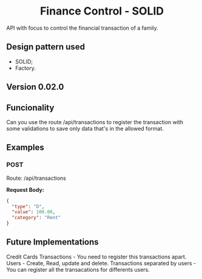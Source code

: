 # <h1 align="center"> Finance Control - SOLID </h1>
API with focus to control the financial transaction of a family.

## Design pattern used
 - SOLID;
 - Factory.

## Version 0.02.0

## Funcionality
Can you use the route /api/transactions to register the transaction with some validations to save only data that's in the allowed format.

## Examples

### POST
Route: /api/transactions

**Request Body:**
``` JSON
{
  "type": "D",
  "value": 100.00,
  "category": "Rent"
}
```

## Future Implementations
Credit Cards Transactions - You need to register this transactions apart.
Users - Create, Read, update and delete.
Transactions separated by users - You can register all the transacations for differents users.
